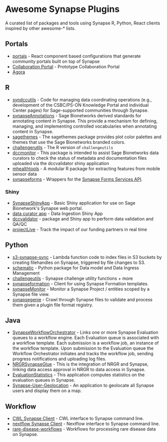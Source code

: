 # Awesome Synapse Plugins
A curated list of packages and tools using Synapse R, Python, React clients inspired by other awesome-* lists.


## Portals
* [portals](https://github.com/Sage-Bionetworks/portals) - React component based configurations that generate community portals built on top of Synapse
* [Collaboration Portal](https://github.com/Sage-Bionetworks/sagebio-collaboration-portal) - Prototype Collaboration Portal
* [Agora](https://github.com/Sage-Bionetworks/Agora)

## R
* [syndccutils](https://github.com/Sage-Bionetworks/syndccutils) - Code for managing data coordinating operations (e.g., development of the CSBC/PS-ON Knowledge Portal and individual Center pages) for Sage-supported communities through Synapse.
* [synapseAnnotations](https://github.com/Sage-Bionetworks/synapseAnnotations/) - Sage Bionetworks derived standards for annotating content in Synapse. This provide a mechanism for defining, managing, and implementing controlled vocabularies when annotating content in Synapse.
* [sagethemes](https://github.com/Sage-Bionetworks/sagethemes) - The sagethemes package provides plot color palettes and themes that use the Sage Bionetworks branded colors.
* [challengerutils](https://github.com/Sage-Bionetworks/challengerutils) - The R version of `challengeutils`
* [dccmonitor](https://github.com/Sage-Bionetworks/dccmonitor) - This package is intended to assist Sage Bionetworks data curators to check the status of metadata and documentation files uploaded via the dccvalidator shiny application
* [mhealthtools](https://github.com/Sage-Bionetworks/mhealthtools) - A modular R package for extracting features from mobile sensor data
* [synapseforms](https://github.com/Sage-Bionetworks/synapseforms) - Wrappers for the [Synapse Forms Services API](https://docs.synapse.org/rest/#org.sagebionetworks.repo.web.controller.FormController).



### Shiny
* [SynapseShinyApp](https://github.com/Sage-Bionetworks/SynapseShinyApp) - Basic Shiny application for use on Sage Bionetwork's Synapse web portal.
* [data curator app](https://github.com/Sage-Bionetworks/data_curator) - Data Ingestion Shiny App
* [dccvalidator](https://sage-bionetworks.github.io/dccvalidator/index.html) - package and Shiny app to perform data validation and QA/QC
* [projectLive](https://github.com/Sage-Bionetworks/projectLive) - Track the impact of our funding partners in real time

## Python
* [s3-synapse-sync](https://github.com/Sage-Bionetworks/s3-synapse-sync) - Lambda function code to index files in S3 buckets by creating filehandles on Synapse, triggered by file changes to S3.
* [schematic](https://github.com/Sage-Bionetworks/schematic) - Python package for Data model and Data Ingress Management
* [challengeutils](https://github.com/Sage-Bionetworks/challengeutils/pull/204/files) - Synapse challenge utility functions + more
* [synapseformation](https://github.com/Sage-Bionetworks/synapseformation) - Client for using Synapse Formation templates.
* [synapseMonitor](https://github.com/Sage-Bionetworks/synapseMonitor) - Monitor a Synapse Project / entities scoped by a Synapse file view.
* [synapsegenie](https://github.com/Sage-Bionetworks/synapsegenie) - Crawl through Synapse files to validate and process them given a plugin file format registry.


## Java
* [SynapseWorkflowOrchestrator](https://github.com/Sage-Bionetworks/SynapseWorkflowOrchestrator) - Links one or more Synapse Evaluation queues to a workflow engine. Each Evaluation queue is associated with a workflow template. Each submission is a workflow job, an instance of the workflow template. Upon submission to the Evaluation queue the Workflow Orchestrator initiates and tracks the workflow job, sending progress notifications and uploading log files.
* [NRGRSynapseGlue](https://github.com/Sage-Bionetworks/NRGRSynapseGlue) - This is the integration of NRGR and Synapse, linking data access approval in NRGR to data access in Synapse.
* [EvaluationStatistics](https://github.com/Sage-Bionetworks/EvaluationStatistics) - This application computes statistics on the evaluation queues in Synapse.
* [Synapse-User-Geolocation](https://github.com/Sage-Bionetworks/Synapse-User-Geolocation) - An application to geolocate all Synapse users and display them on a map.



## Workflow

* [CWL Synapse Client](https://github.com/Sage-Bionetworks-Workflows/dockstore-tool-synapseclient) - CWL interface to Synapse command line.
* [nextflow Synapse Client](https://github.com/Sage-Bionetworks/synapse-nextflow) - Nextflow interface to Synapse command line.
* [rare-disease-workflows](https://github.com/Sage-Bionetworks/rare-disease-workflows) - Workflows for processing rare disease data on Synapse.
